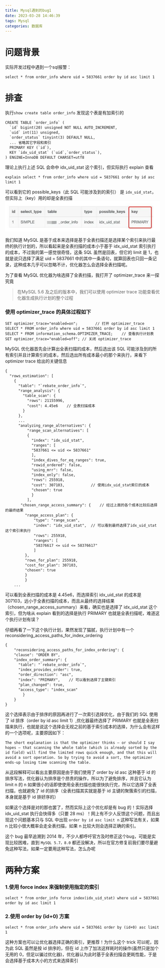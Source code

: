 ```yaml
---
title: Mysql遇到的bug1
date: 2023-03-28 14:46:39
tags: Mysql
categories: 数据库
---
```


# 问题背景

实际开发过程中遇到一个sql报警：

```
select * from order_info where uid = 5837661 order by id asc limit 1
```

# 排查

执行`show create table order_info` 发现这个表是有加索引的

```
CREATE TABLE `order_info` (
  `id` bigint(20) unsigned NOT NULL AUTO_INCREMENT,
  `uid` int(11) unsigned,
  `order_status` tinyint(3) DEFAULT NULL,
  ... 省略其它字段和索引
  PRIMARY KEY (`id`),
  KEY `idx_uid_stat` (`uid`,`order_status`),
) ENGINE=InnoDB DEFAULT CHARSET=utf8
```

理论上执行上述 SQL 会命中 idx_uid_stat 这个索引，但实际执行 explain 查看

```
explain select * from order_info where uid = 5837661 order by id asc limit 1
```

可以看到它的 possible_keys（此 SQL 可能涉及到的索引） 是 `idx_uid_stat`，但实际上（key）用的却是全表扫描
![1](Mysql遇到的bug1/1.png)

我们知道 MySQL 是基于成本来选择是基于全表扫描还是选择某个索引来执行最终的执行计划的，所以看起来是全表扫描的成本小于基于 idx_uid_stat 索引执行的成本，不过我的第一感觉很奇怪，这条 SQL 虽然是回表，但它的 limit 是 1，也就是说只选择了满足 uid = 5837661 中的其中一条语句，就算回表也只回一条记录，这种成本几乎可以忽略不计，优化器怎么会选择全表扫描呢。

为了查看 MySQL 优化器为啥选择了全表扫描，我打开了 optimizer_trace 来一探究竟

> 在MySQL 5.6 及之后的版本中，我们可以使用 optimizer trace 功能查看优化器生成执行计划的整个过程

### 使用 optimizer_trace 的具体过程如下

```
SET optimizer_trace="enabled=on";        // 打开 optimizer_trace
SELECT * FROM order_info where uid = 5837661 order by id asc limit 1
SELECT * FROM information_schema.OPTIMIZER_TRACE;    // 查看执行计划表
SET optimizer_trace="enabled=off"; // 关闭 optimizer_trace
```

MySQL 优化器首先会计算出全表扫描的成本，然后选出该 SQL 可能涉及到的所有索引并且计算索引的成本，然后选出所有成本最小的那个来执行，来看下 optimizer trace 给出的关键信息

```
{
  "rows_estimation": [
    {
      "table": "`rebate_order_info`",
      "range_analysis": {
        "table_scan": {
          "rows": 21155996,
          "cost": 4.45e6    // 全表扫描成本
        }
      },
      ...
      "analyzing_range_alternatives": {
          "range_scan_alternatives": [
          {
            "index": "idx_uid_stat",
            "ranges": [
            "5837661 <= uid <= 5837661"
            ],
            "index_dives_for_eq_ranges": true,
            "rowid_ordered": false,
            "using_mrr": false,
            "index_only": false,
            "rows": 255918,
            "cost": 307103,            // 使用idx_uid_stat索引的成本
            "chosen": true
            }
          ],
       "chosen_range_access_summary": {    // 经过上面的各个成本比较后选择的最终结果
         "range_access_plan": {
             "type": "range_scan",
             "index": "idx_uid_stat",  // 可以看到最终选择了idx_uid_stat这个索引来执行
             "rows": 255918,
             "ranges": [
             "58376617 <= uid <= 58376617"
             ]
         },
         "rows_for_plan": 255918,
         "cost_for_plan": 307103,
         "chosen": true
         }
         }  
    ...
```
可以看到全表扫描的成本是 4.45e6，而选择索引 idx_uid_stat 的成本是 307103，远小于全表扫描的成本，而且从最终的选择结果（chosen_range_access_summary）来看，确实也是选择了 idx_uid_stat 这个索引，但为啥从 explain 看到的选择是执行 PRIMARY 也就是全表扫描呢，难道这个执行计划有误？

仔细再看了一下这个执行计划，果然发现了猫腻，执行计划中有一个 reconsidering_access_paths_for_index_ordering

```
{
    "reconsidering_access_paths_for_index_ordering": {
    "clause": "ORDER BY",
    "index_order_summary": {
      "table": "`rebate_order_info`",
      "index_provides_order": true,
      "order_direction": "asc",
      "index": "PRIMARY",    // 可以看到选择了主键索引
      "plan_changed": true,
      "access_type": "index_scan"
        }
    }
}
```

这个选择表示由于排序的原因再进行了一次索引选择优化，由于我们的 SQL 使用了 id 排序（order by id asc limit 1）,优化器最终选择了 PRIMARY 也就是全表扫描来执行，也就是说这个选择会无视之前的基于索引成本的选择，为什么会有这样的一个选项呢，主要原因如下：

```
The short explanation is that the optimizer thinks — or should I say hopes — that scanning the whole table (which is already sorted by the id field) will find the limited rows quick enough, and that this will avoid a sort operation. So by trying to avoid a sort, the optimizer ends-up losing time scanning the table.
```

从这段解释可以看出主要原因是由于我们使用了 order by id asc 这种基于 id 的排序写法，优化器认为排序是个昂贵的操作，所以为了避免排序，并且它认为 limit n 的 n 如果很小的话即使使用全表扫描也能很快执行完，所以它选择了全表扫描，也就避免了 id 的排序（全表扫描其实就是基于 id 主键的聚簇索引的扫描，本身就是基于 id 排好序的）

如果这个选择是对的那也罢了，然而实际上这个优化却是有 bug 的！实际选择 idx_uid_stat 执行会快得多（只要 28 ms）！网上有不少人反馈这个问题，而且出现这个问题基本只与 SQL 中出现 `order by id asc limit n` 这种写法有关，如果 n 比较小很大概率会走全表扫描，如果 n 比较大则会选择正确的索引。

这个 bug 最早追溯到 2014 年，不少人都呼吁官方及时修正这个bug，可能是实现比较困难，直到 `MySQL 5.7，8.0` 都还没解决，所以在官方修复前我们要尽量避免这种写法，如果一定要用这种写法，怎么办呢

# 两种方案

### 1.使用 force index 来强制使用指定的索引

```
select * from order_info force index(idx_uid_stat) where uid = 5837661 order by id asc limit 1
```

### 2.使用 order by (id+0) 方案

```
select * from order_info where uid = 5837661 order by (id+0) asc limit 1
```

这种方案也可以让优化器选择正确的索引，更推荐！为什么这个 trick 可以呢，因为此 SQL 虽然是按 id 排序的，但在 id 上作了加法这样耗时的操作(虽然只是加个无用的 0，但足以骗过优化器)，优化器认为此时基于全表扫描会更耗性能，于是会选择基于成本大小的方式来选择索引